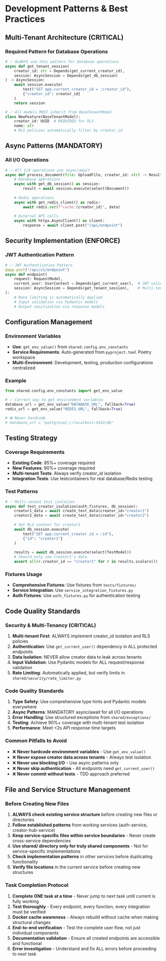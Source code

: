 # Development Patterns & Best Practices

## Multi-Tenant Architecture (CRITICAL)

### Required Pattern for Database Operations
```python
# ✅ ALWAYS use this pattern for database operations
async def get_tenant_session(
    creator_id: str = Depends(get_current_creator_id),
    session: AsyncSession = Depends(get_db_session)
) -> AsyncSession:
    await session.execute(
        text("SET app.current_creator_id = :creator_id"), 
        {"creator_id": creator_id}
    )
    return session

# ✅ All models MUST inherit from BaseTenantModel
class NewFeature(BaseTenantModel):
    creator_id: UUID  # REQUIRED for RLS
    name: str
    # RLS policies automatically filter by creator_id
```

## Async Patterns (MANDATORY)

### All I/O Operations
```python
# ✅ All I/O operations use async/await
async def process_document(file: UploadFile, creator_id: str) -> Result:
    # Database operations
    async with get_db_session() as session:
        result = await session.execute(select(Document))
    
    # Redis operations  
    async with get_redis_client() as redis:
        await redis.set(f"cache:{creator_id}", data)
    
    # External API calls
    async with httpx.AsyncClient() as client:
        response = await client.post("/api/endpoint")
```

## Security Implementation (ENFORCE)

### JWT Authentication Pattern
```python
# ✅ JWT Authentication Pattern
@app.post("/api/v1/endpoint")
async def endpoint(
    request: RequestModel,
    current_user: UserContext = Depends(get_current_user),  # JWT validation
    session: AsyncSession = Depends(get_tenant_session),    # Multi-tenant
):
    # Rate limiting is automatically applied
    # Input validation via Pydantic models
    # Output sanitization via response models
```

## Configuration Management

### Environment Variables
- **Use**: `get_env_value()` from `shared.config.env_constants`
- **Service Requirements**: Auto-generated from `pyproject.toml` Poetry workspace
- **Multi-Environment**: Development, testing, production configurations centralized

### Example
```python
from shared.config.env_constants import get_env_value

# ✅ Correct way to get environment variables
database_url = get_env_value("DATABASE_URL", fallback=True)
redis_url = get_env_value("REDIS_URL", fallback=True)

# ❌ Never hardcode
# database_url = "postgresql://localhost:5432/db"
```

## Testing Strategy

### Coverage Requirements
- **Existing Code**: 85%+ coverage required
- **New Features**: 90%+ coverage required
- **Multi-tenant Tests**: Always verify creator_id isolation
- **Integration Tests**: Use testcontainers for real database/Redis testing

### Test Patterns
```python
# ✅ Multi-tenant test isolation
async def test_creator_isolation(auth_fixtures, db_session):
    creator1_data = await create_test_data(creator_id="creator1")
    creator2_data = await create_test_data(creator_id="creator2")
    
    # Set RLS context for creator1
    await db_session.execute(
        text("SET app.current_creator_id = :id"), 
        {"id": "creator1"}
    )
    
    results = await db_session.execute(select(TestModel))
    # Should only see creator1's data
    assert all(r.creator_id == "creator1" for r in results.scalars())
```

### Fixtures Usage
- **Comprehensive Fixtures**: Use fixtures from `tests/fixtures/`
- **Service Integration**: Use `service_integration_fixtures.py`
- **Auth Fixtures**: Use `auth_fixtures.py` for authentication testing

## Code Quality Standards

### Security & Multi-Tenancy (CRITICAL)
1. **Multi-tenant First**: ALWAYS implement creator_id isolation and RLS policies
2. **Authentication**: Use `get_current_user()` dependency in ALL protected endpoints
3. **Data Isolation**: NEVER allow creator data to leak across tenants
4. **Input Validation**: Use Pydantic models for ALL request/response validation
5. **Rate Limiting**: Automatically applied, but verify limits in `shared/security/rate_limiter.py`

### Code Quality Standards
1. **Type Safety**: Use comprehensive type hints and Pydantic models everywhere
2. **Async Patterns**: MANDATORY async/await for all I/O operations 
3. **Error Handling**: Use structured exceptions from `shared/exceptions/`
4. **Testing**: Achieve 90%+ coverage with multi-tenant test isolation
5. **Performance**: Meet <2s API response time targets

### Common Pitfalls to Avoid
- ❌ **Never hardcode environment variables** - Use `get_env_value()`
- ❌ **Never expose creator data across tenants** - Always test isolation
- ❌ **Never use blocking I/O** - Use async patterns only
- ❌ **Never skip authentication** - All endpoints need `get_current_user()`
- ❌ **Never commit without tests** - TDD approach preferred

## File and Service Structure Management

### Before Creating New Files
1. **ALWAYS check existing service structure** before creating new files or directories
2. **Follow established patterns** from working services (auth-service, creator-hub-service)
3. **Keep service-specific files within service boundaries** - Never create cross-service dependencies
4. **Use shared/ directory only for truly shared components** - Not for service-specific implementations
5. **Check implementation patterns** in other services before duplicating functionality
6. **Verify file locations** in the current service before creating new structures

### Task Completion Protocol
1. **Complete ONE task at a time** - Never jump to next task until current is fully working
2. **Test thoroughly** - Every endpoint, every function, every integration must be verified
3. **Docker cache awareness** - Always rebuild without cache when making structural changes
4. **End-to-end verification** - Test the complete user flow, not just individual components
5. **Documentation validation** - Ensure all created endpoints are accessible and functional
6. **Error investigation** - Understand and fix ALL errors before proceeding to next task